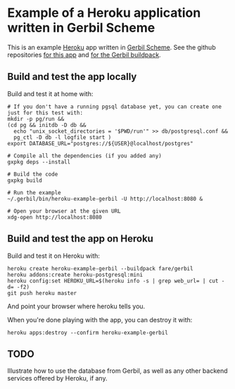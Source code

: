 # Example of a Heroku application written in Gerbil Scheme

This is an example [Heroku](https://heroku.com) app
written in [Gerbil Scheme](https://cons.io).
See the github repositories
[for this app](https://github.com/heroku-gerbil/heroku-example-gerbil) and
[for the Gerbil buildpack](https://github.com/heroku-gerbil/heroku-buildpack-gerbil).

## Build and test the app locally
Build and test it at home with:
```shell
# If you don't have a running pgsql database yet, you can create one just for this test with:
mkdir -p pg/run &&
(cd pg && initdb -D db &&
  echo "unix_socket_directories = '$PWD/run'" >> db/postgresql.conf &&
  pg_ctl -D db -l logfile start )
export DATABASE_URL="postgres://${USER}@localhost/postgres"

# Compile all the dependencies (if you added any)
gxpkg deps --install

# Build the code
gxpkg build

# Run the example
~/.gerbil/bin/heroku-example-gerbil -U http://localhost:8080 &

# Open your browser at the given URL
xdg-open http://localhost:8080
```

## Build and test the app on Heroku
Build and test it on Heroku with:
```shell
heroku create heroku-example-gerbil --buildpack fare/gerbil
heroku addons:create heroku-postgresql:mini
heroku config:set HEROKU_URL=$(heroku info -s | grep web_url= | cut -d= -f2)
git push heroku master
```
And point your browser where heroku tells you.

When you're done playing with the app, you can destroy it with:
```
heroku apps:destroy --confirm heroku-example-gerbil
```

## TODO
Illustrate how to use the database from Gerbil,
as well as any other backend services offered by Heroku, if any.
